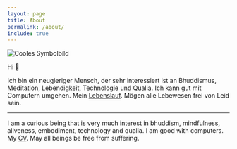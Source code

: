 ```yaml
---
layout: page
title: About
permalink: /about/
include: true
---
```


![Cooles Symbolbild](https://farm5.staticflickr.com/4521/38368540892_7d496429ad_k.jpg "Cooles Symbolbild")

Hi 👋

Ich bin ein neugieriger Mensch, der sehr interessiert ist an Bhuddismus, Meditation, Lebendigkeit, Technologie und Qualia. Ich kann gut mit Computern umgehen. Mein [Lebenslauf](/images/Marcus_Ding_Website.pdf). Mögen alle Lebewesen frei von Leid sein.

---

I am a curious being that is very much interest in bhuddism, mindfulness, aliveness, embodiment, technology and qualia. I am good with computers. My [CV](/images/Marcus_Ding_Website.pdf). May all beings be free from suffering.

